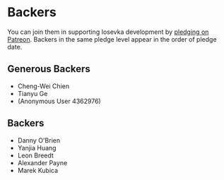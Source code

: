 # Backers

You can join them in supporting Iosevka development by [pledging on Patreon](https://www.patreon.com/user?u=5787198). Backers in the same pledge level appear in the order of pledge date.

## Generous Backers

- Cheng-Wei Chien
- Tianyu Ge
- (Anonymous User 4362976)

## Backers

- Danny O'Brien
- Yanjia Huang
- Leon Breedt
- Alexander Payne
- Marek Kubica
